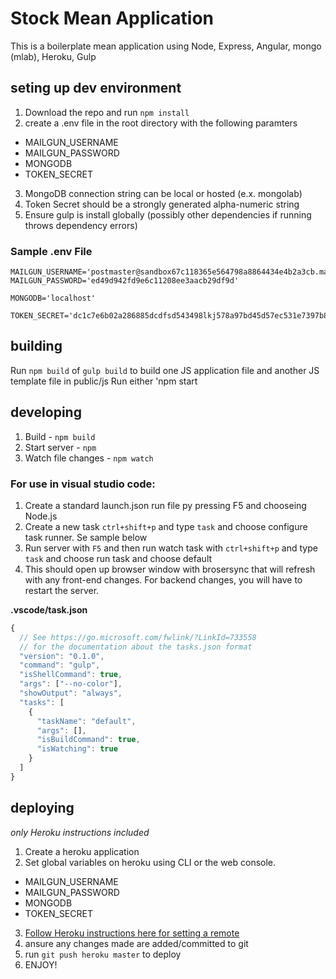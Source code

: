 # Stock Mean Application
This is a boilerplate mean application using Node, Express, Angular, mongo (mlab), Heroku, Gulp

## seting up dev environment
1. Download the repo and run `npm install`
2. create a .env file in the root directory with the following paramters
  - MAILGUN_USERNAME
  - MAILGUN_PASSWORD
  - MONGODB
  - TOKEN_SECRET
3. MongoDB connection string can be local or hosted (e.x. mongolab)
4. Token Secret should be a strongly generated alpha-numeric string
5. Ensure gulp is install globally (possibly other dependencies if running throws dependency errors)

### Sample .env File
```
MAILGUN_USERNAME='postmaster@sandbox67c118365e564798a8864434e4b2a3cb.mailgun.org'
MAILGUN_PASSWORD='ed49d942fd9e6c11208ee3aacb29df9d'

MONGODB='localhost'

TOKEN_SECRET='dc1c7e6b02a286885dcdfsd543498lkj578a97bd45d57ec531e7397b8a67'
```

## building
Run `npm build` of `gulp build` to build one JS application file and another JS template file in public/js
Run either 'npm start

## developing
1. Build - `npm build`
2. Start server - `npm`
3. Watch file changes - `npm watch`

### For use in visual studio code:
1. Create a standard launch.json run file py pressing F5 and chooseing Node.js
2. Create a new task `ctrl+shift+p` and type `task` and choose configure task runner.  Se sample below
3. Run server with `F5` and then run watch task with `ctrl+shift+p` and type `task` and choose run task and choose default
4. This should open up browser window with brosersync that will refresh with any front-end changes.  For backend changes, you will have to restart the server.

**.vscode/task.json**
```javascript
{
  // See https://go.microsoft.com/fwlink/?LinkId=733558
  // for the documentation about the tasks.json format
  "version": "0.1.0",
  "command": "gulp",
  "isShellCommand": true,
  "args": ["--no-color"],
  "showOutput": "always",
  "tasks": [
    {
      "taskName": "default",
      "args": [],
      "isBuildCommand": true,
      "isWatching": true
    }
  ]
}
```

## deploying
*only Heroku instructions included*
1. Create a heroku application
2. Set global variables on heroku using CLI or the web console.
  - MAILGUN_USERNAME
  - MAILGUN_PASSWORD
  - MONGODB
  - TOKEN_SECRET
3. [Follow Heroku instructions here for setting a remote](https://devcenter.heroku.com/articles/git#creating-a-heroku-remote)
4. ansure any changes made are added/committed to git
5. run `git push heroku master` to deploy
6. ENJOY!

